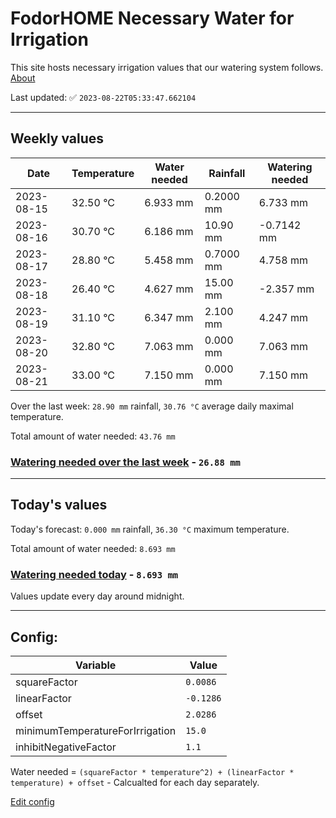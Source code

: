 # FodorHOME Necessary Water for Irrigation

This site hosts necessary irrigation values that our watering system follows. [About](https://github.com/redyau/irrigation)

Last updated: ✅ `2023-08-22T05:33:47.662104`

---

## Weekly values

| Date | Temperature | Water needed | Rainfall | Watering needed |
|-----|-----|-----|-----|-----|
| 2023-08-15 | 32.50 °C | 6.933 mm | 0.2000 mm | 6.733 mm |
| 2023-08-16 | 30.70 °C | 6.186 mm | 10.90 mm | -0.7142 mm |
| 2023-08-17 | 28.80 °C | 5.458 mm | 0.7000 mm | 4.758 mm |
| 2023-08-18 | 26.40 °C | 4.627 mm | 15.00 mm | -2.357 mm |
| 2023-08-19 | 31.10 °C | 6.347 mm | 2.100 mm | 4.247 mm |
| 2023-08-20 | 32.80 °C | 7.063 mm | 0.000 mm | 7.063 mm |
| 2023-08-21 | 33.00 °C | 7.150 mm | 0.000 mm | 7.150 mm |


Over the last week: `28.90 mm` rainfall, `30.76 °C` average daily maximal temperature.

Total amount of water needed: `43.76 mm`

### [Watering needed over the last week](lastweek.txt) - `26.88 mm`

---

## Today's values

Today's forecast: `0.000 mm` rainfall, `36.30 °C` maximum temperature.

Total amount of water needed: `8.693 mm`

### [Watering needed today](today.txt) - `8.693 mm`

Values update every day around midnight.

---

## Config:

| Variable | Value |
|-----|-----|
| squareFactor | `0.0086` |
| linearFactor | `-0.1286` |
| offset | `2.0286` |
| minimumTemperatureForIrrigation | `15.0` |
| inhibitNegativeFactor | `1.1` |

Water needed = `(squareFactor * temperature^2) + (linearFactor * temperature) + offset` - Calcualted for each day separately.

[Edit config](https://github.com/RedyAu/irrigation/edit/main/config.json)
